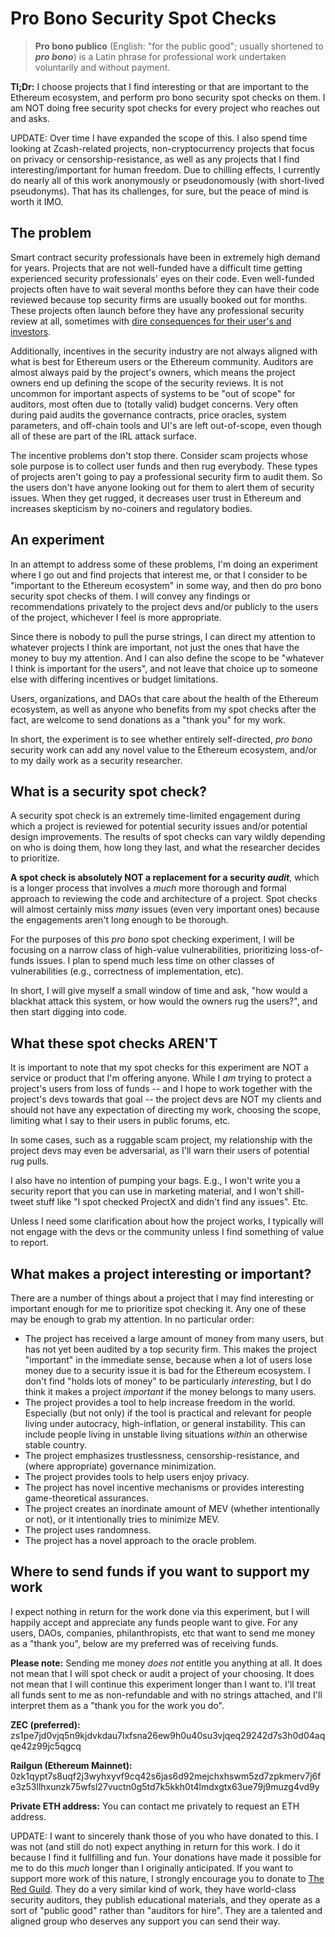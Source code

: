 # Pro Bono Security Spot Checks

> **Pro bono publico** (English: "for the public good"; usually shortened to _**pro bono**_) is a Latin phrase for professional work undertaken voluntarily and without payment.

**Tl;Dr:** I choose projects that I find interesting or that are important to the Ethereum ecosystem, and perform pro bono security spot checks on them. I am NOT doing free security spot checks for every project who reaches out and asks.

UPDATE: Over time I have expanded the scope of this. I also spend time looking at Zcash-related projects, non-cryptocurrency projects that focus on privacy or censorship-resistance, as well as any projects that I find interesting/important for human freedom. Due to chilling effects, I currently do nearly all of this work anonymously or pseudonomously (with short-lived pseudonyms). That has its challenges, for sure, but the peace of mind is worth it IMO.

## The problem
Smart contract security professionals have been in extremely high demand for years. Projects that are not well-funded have a difficult time getting experienced security professionals' eyes on their code. Even well-funded projects often have to wait several months before they can have their code reviewed because top security firms are usually booked out for months. These projects often launch before they have any professional security review at all, sometimes with [dire consequences for their user's and investors](https://rekt.news/).

Additionally, incentives in the security industry are not always aligned with what is best for Ethereum users or the Ethereum community. Auditors are almost always paid by the project's owners, which means the project owners end up defining the scope of the security reviews. It is not uncommon for important aspects of systems to be "out of scope" for auditors, most often due to (totally valid) budget concerns. Very often during paid audits the governance contracts, price oracles, system parameters, and off-chain tools and UI's are left out-of-scope, even though all of these are part of the IRL attack surface.

The incentive problems don't stop there. Consider scam projects whose sole purpose is to collect user funds and then rug everybody. These types of projects aren't going to pay a professional security firm to audit them. So the users don't have anyone looking out for them to alert them of security issues. When they get rugged, it decreases user trust in Ethereum and increases skepticism by no-coiners and regulatory bodies.

## An experiment
In an attempt to address some of these problems, I'm doing an experiment where I go out and find projects that interest me, or that I consider to be "important to the Ethereum ecosystem" in some way, and then do pro bono security spot checks of them. I will convey any findings or recommendations privately to the project devs and/or publicly to the users of the project, whichever I feel is more appropriate.

Since there is nobody to pull the purse strings, I can direct my attention to whatever projects I think are important, not just the ones that have the money to buy my attention. And I can also define the scope to be "whatever I think is important for the users", and not leave that choice up to someone else with differing incentives or budget limitations.

Users, organizations, and DAOs that care about the health of the Ethereum ecosystem, as well as anyone who benefits from my spot checks after the fact, are welcome to send donations as a "thank you" for my work.

In short, the experiment is to see whether entirely self-directed, _pro bono_ security work can add any novel value to the Ethereum ecosystem, and/or to my daily work as a security researcher.

## What is a security spot check?
A security spot check is an extremely time-limited engagement during which a project is reviewed for potential security issues and/or potential design improvements. The results of spot checks can vary wildly depending on who is doing them, how long they last, and what the researcher decides to prioritize.

**A spot check is absolutely NOT a replacement for a security _audit_**, which is a longer process that involves a _much_ more thorough and formal approach to reviewing the code and architecture of a project. Spot checks will almost certainly miss _many_ issues (even very important ones) because the engagements aren't long enough to be thorough.

For the purposes of this _pro bono_ spot checking experiment, I will be focusing on a narrow class of high-value vulnerabilities, prioritizing loss-of-funds issues. I plan to spend much less time on other classes of vulnerabilities (e.g., correctness of implementation, etc).

In short, I will give myself a small window of time and ask, "how would a blackhat attack this system, or how would the owners rug the users?", and then start digging into code.

## What these spot checks AREN'T
It is important to note that my spot checks for this experiment are NOT a service or product that I'm offering anyone. While I _am_ trying to protect a project's users from loss of funds -- and I hope to work together with the project's devs towards that goal -- the project devs are NOT my clients and should not have any expectation of directing my work, choosing the scope, limiting what I say to their users in public forums, etc.

In some cases, such as a ruggable scam project, my relationship with the project devs may even be adversarial, as I'll warn their users of potential rug pulls.

I also have no intention of pumping your bags. E.g., I won't write you a security report that you can use in marketing material, and I won't shill-tweet stuff like "I spot checked ProjectX and didn't find any issues". Etc.

Unless I need some clarification about how the project works, I typically will not engage with the devs or the community unless I find something of value to report.

## What makes a project interesting or important?
There are a number of things about a project that I may find interesting or important enough for me to prioritize spot checking it. Any one of these may be enough to grab my attention. In no particular order:

- The project has received a large amount of money from many users, but has not yet been audited by a top security firm. This makes the project "important" in the immediate sense, because when a lot of users lose money due to a security issue it is bad for the Ethereum ecosystem. I don't find "holds lots of money" to be particularly _interesting_, but I do think it makes a project _important_ if the money belongs to many users.
- The project provides a tool to help increase freedom in the world. Especially (but not only) if the tool is practical and relevant for people living under autocracy, high-inflation, or general instability. This can include people living in unstable living situations _within_ an otherwise stable country.
- The project emphasizes trustlessness, censorship-resistance, and (where appropriate) governance minimization.
- The project provides tools to help users enjoy privacy.
- The project has novel incentive mechanisms or provides interesting game-theoretical assurances.
- The project creates an inordinate amount of MEV (whether intentionally or not), or it intentionally tries to minimize MEV.
- The project uses randomness.
- The project has a novel approach to the oracle problem.

## Where to send funds if you want to support my work
I expect nothing in return for the work done via this experiment, but I will happily accept and appreciate any funds people want to give. For any users, DAOs, companies, philanthropists, etc that want to send me money as a "thank you", below are my preferred was of receiving funds.

**Please note:** Sending me money _does not_ entitle you anything at all. It does not mean that I will spot check or audit a project of your choosing. It does not mean that I will continue this experiment longer than I want to. I'll treat all funds sent to me as non-refundable and with no strings attached, and I'll interpret them as a "thank you for the work you do".

**ZEC (preferred):** zs1pe7jd0vjq5n9kjdvkdau7lxfsna26ew9h0u40su3vjqeq29242d7s3h0d04aqqe42z99jc5qgcq

**Railgun (Ethereum Mainnet):** 0zk1qypt7s8uqf2j3wyhxyvf9cq42s6jas6d92mejchxhswm5zd7zpkmerv7j6fe3z53llhxunzk75wfsl27vuctn0g5td7k5kkh0t4lmdxgtx63ue79j9muzg4vd9y

**Private ETH address:** You can contact me privately to request an ETH address.

UPDATE: I want to sincerely thank those of you who have donated to this. I was not (and still do not) expect anything in return for this work. I do it because I find it fullfilling and fun. Your donations have made it possible for me to do this _much_ longer than I originally anticipated. If you want to support more work of this nature, I strongly encourage you to donate to [The Red Guild](https://blog.theredguild.org/). They do a very similar kind of work, they have world-class security auditors, they publish educational materials, and they operate as a sort of "public good" rather than "auditors for hire". They are a talented and aligned group who deserves any support you can send their way.

